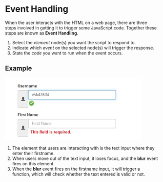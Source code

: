 
# Event Handling

When the user interacts with the HTML on a web page, there are three steps involved in getting it to trigger some JavaScript code. Together these steps are known as **Event Handling**.

1. Select the *element* node(s) you want the script to respond to.
2. Indicate which *event* on the selected node(s) will trigger the response.
3. State the *code* you want to run when the event occurs.

## Example

![](img/eg.jpg) 

1. The element that users are interacting with is the text input where they enter their firstname.
2. When users move out of the text input, it loses focus, and the **blur** event fires on this element.
3. When the **blur** event fires on the firstname input, it will trigger a function, which will check whether the text entered is valid or not.
